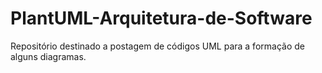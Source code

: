 # PlantUML-Arquitetura-de-Software
 Repositório destinado a postagem de códigos UML para a formação de alguns diagramas.
